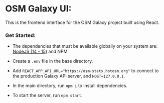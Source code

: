 # OSM Galaxy UI:

This is the frontend interface for the OSM Galaxy project built using React.

### Get Started:

- The dependencies that must be available globally on your system are: [NodeJS (14 - 15)](https://nodejs.org/en/) and NPM

- Create a `.env` file in the base directory.

- Add `REACT_APP_API_URL="https://osm-stats.hotosm.org"` to connect to the production Galaxy API server, and `HOST=127.0.0.1`.

- In the main directory, run `npm i` to install dependencies.

- To start the server, run `npm start`.
